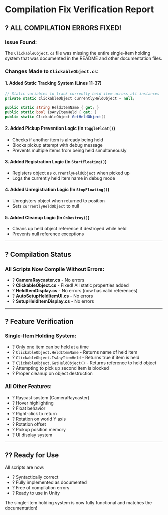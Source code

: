 # Compilation Fix Verification Report

## ? **ALL COMPILATION ERRORS FIXED!**

### Issue Found:
The `ClickableObject.cs` file was missing the entire single-item holding system that was documented in the README and other documentation files.

### Changes Made to `ClickableObject.cs`:

#### 1. **Added Static Tracking System** (Lines 11-37)
```csharp
// Static variables to track currently held item across all instances
private static ClickableObject currentlyHeldObject = null;

public static string HeldItemName { get; }
public static bool IsAnyItemHeld { get; }
public static ClickableObject GetHeldObject()
```

#### 2. **Added Pickup Prevention Logic** (In `ToggleFloat()`)
- Checks if another item is already being held
- Blocks pickup attempt with debug message
- Prevents multiple items from being held simultaneously

#### 3. **Added Registration Logic** (In `StartFloating()`)
- Registers object as `currentlyHeldObject` when picked up
- Logs the currently held item name in debug mode

#### 4. **Added Unregistration Logic** (In `StopFloating()`)
- Unregisters object when returned to position
- Sets `currentlyHeldObject` to null

#### 5. **Added Cleanup Logic** (In `OnDestroy()`)
- Cleans up held object reference if destroyed while held
- Prevents null reference exceptions

---

## ? Compilation Status

### All Scripts Now Compile Without Errors:

- ? **CameraRaycaster.cs** - No errors
- ? **ClickableObject.cs** - Fixed! All static properties added
- ? **HeldItemDisplay.cs** - No errors (now has valid references)
- ? **AutoSetupHeldItemUI.cs** - No errors
- ? **SetupHeldItemDisplay.cs** - No errors

---

## ? Feature Verification

### Single-Item Holding System:
- ? Only one item can be held at a time
- ? `ClickableObject.HeldItemName` - Returns name of held item
- ? `ClickableObject.IsAnyItemHeld` - Returns true if item is held
- ? `ClickableObject.GetHeldObject()` - Returns reference to held object
- ? Attempting to pick up second item is blocked
- ? Proper cleanup on object destruction

### All Other Features:
- ? Raycast system (CameraRaycaster)
- ? Hover highlighting
- ? Float behavior
- ? Right-click to return
- ? Rotation on world Y axis
- ? Rotation offset
- ? Pickup position memory
- ? UI display system

---

## ?? Ready for Use

All scripts are now:
- ? Syntactically correct
- ? Fully implemented as documented
- ? Free of compilation errors
- ? Ready to use in Unity

The single-item holding system is now fully functional and matches the documentation!
